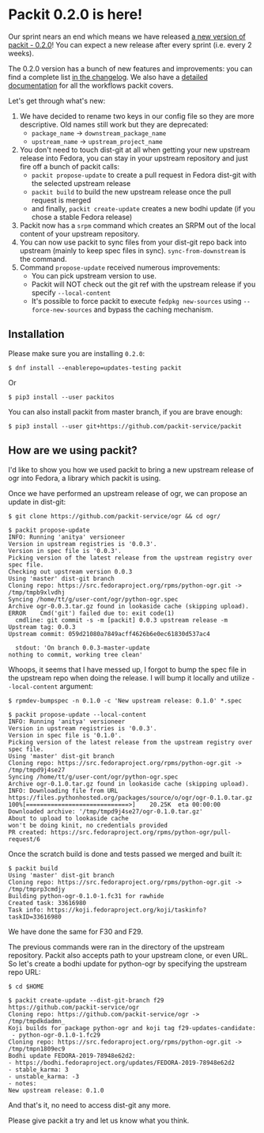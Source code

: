 # Packit 0.2.0 is here!

Our sprint nears an end which means we have released [a new version of packit -
0.2.0](https://github.com/packit-service/packit/releases/tag/0.2.0)! You can
expect a new release after every sprint (i.e. every 2 weeks).

The 0.2.0 version has a bunch of new features and improvements: you can find
a complete list [in the
changelog](https://github.com/packit-service/packit/blob/master/CHANGELOG.md#020).
We also have a [detailed
documentation](https://github.com/packit-service/packit#workflows-covered-by-packit)
for all the workflows packit covers.

Let's get through what's new:

1. We have decided to rename two keys in our config file so they are more
   descriptive. Old names still work but they are deprecated:
    * `package_name` → `downstream_package_name`
    * `upstream_name` → `upstream_project_name`
2. You don't need to touch dist-git at all when getting your new upstream
   release into Fedora, you can stay in your upstream repository and just fire
   off a bunch of packit calls:
    * `packit propose-update` to create a pull request in Fedora dist-git with
      the selected upstream release
    * `packit build` to build the new upstream release once the pull request is
      merged
    * and finally, `packit create-update` creates a new bodhi update (if you
      chose a stable Fedora release)
3. Packit now has a `srpm` command which creates an SRPM out of the local
   content of your upstream repository.
4. You can now use packit to sync files from your dist-git repo back into
   upstream (mainly to keep spec files in sync). `sync-from-downstream` is the
   command.
5. Command `propose-update` received numerous improvements:
    * You can pick upstream version to use.
    * Packit will NOT check out the git ref with the upstream release if you
      specify `--local-content`
    * It's possible to force packit to execute `fedpkg new-sources` using
      `--force-new-sources` and bypass the caching mechanism.


## Installation

Please make sure you are installing `0.2.0`:
```
$ dnf install --enablerepo=updates-testing packit
```

Or

```
$ pip3 install --user packitos
```

You can also install packit from master branch, if you are brave enough:

```
$ pip3 install --user git+https://github.com/packit-service/packit
```


## How are we using packit?

I'd like to show you how we used packit to bring a new upstream
release of ogr into Fedora, a library which packit is using.

Once we have performed an upstream release of ogr, we can propose an update in
dist-git:
```
$ git clone https://github.com/packit-service/ogr && cd ogr/

$ packit propose-update
INFO: Running 'anitya' versioneer
Version in upstream registries is '0.0.3'.
Version in spec file is '0.0.3'.
Picking version of the latest release from the upstream registry over spec file.
Checking out upstream version 0.0.3
Using 'master' dist-git branch
Cloning repo: https://src.fedoraproject.org/rpms/python-ogr.git -> /tmp/tmpb9xlvdhj
Syncing /home/tt/g/user-cont/ogr/python-ogr.spec
Archive ogr-0.0.3.tar.gz found in lookaside cache (skipping upload).
ERROR    Cmd('git') failed due to: exit code(1)
  cmdline: git commit -s -m [packit] 0.0.3 upstream release -m Upstream tag: 0.0.3
Upstream commit: 059d21080a7849acff4626b6e0ec61830d537ac4

  stdout: 'On branch 0.0.3-master-update
nothing to commit, working tree clean'
```

Whoops, it seems that I have messed up, I forgot to bump the spec file in the
upstream repo when doing the release. I will bump it locally and utilize
`--local-content` argument:
```
$ rpmdev-bumpspec -n 0.1.0 -c 'New upstream release: 0.1.0' *.spec

$ packit propose-update --local-content
INFO: Running 'anitya' versioneer
Version in upstream registries is '0.0.3'.
Version in spec file is '0.1.0'.
Picking version of the latest release from the upstream registry over spec file.
Using 'master' dist-git branch
Cloning repo: https://src.fedoraproject.org/rpms/python-ogr.git -> /tmp/tmpd9j4se27
Syncing /home/tt/g/user-cont/ogr/python-ogr.spec
Archive ogr-0.1.0.tar.gz found in lookaside cache (skipping upload).
INFO: Downloading file from URL https://files.pythonhosted.org/packages/source/o/ogr/ogr-0.1.0.tar.gz
100%[=============================>]    20.25K  eta 00:00:00
Downloaded archive: '/tmp/tmpd9j4se27/ogr-0.1.0.tar.gz'
About to upload to lookaside cache
won't be doing kinit, no credentials provided
PR created: https://src.fedoraproject.org/rpms/python-ogr/pull-request/6
```

Once the scratch build is done and tests passed we merged and built it:
```
$ packit build
Using 'master' dist-git branch
Cloning repo: https://src.fedoraproject.org/rpms/python-ogr.git -> /tmp/tmprp3cmdjy
Building python-ogr-0.1.0-1.fc31 for rawhide
Created task: 33616980
Task info: https://koji.fedoraproject.org/koji/taskinfo?taskID=33616980
```

We have done the same for F30 and F29.

The previous commands were ran in the directory of the upstream repository. Packit also accepts path to your upstream clone, or even URL. So let's create a bodhi update for python-ogr by specifying the upstream repo URL:
```
$ cd $HOME

$ packit create-update --dist-git-branch f29 https://github.com/packit-service/ogr
Cloning repo: https://github.com/packit-service/ogr -> /tmp/tmpdkdadmn_
Koji builds for package python-ogr and koji tag f29-updates-candidate:
 - python-ogr-0.1.0-1.fc29
Cloning repo: https://src.fedoraproject.org/rpms/python-ogr.git -> /tmp/tmpn1809ec9
Bodhi update FEDORA-2019-78948e62d2:
- https://bodhi.fedoraproject.org/updates/FEDORA-2019-78948e62d2
- stable_karma: 3
- unstable_karma: -3
- notes:
New upstream release: 0.1.0
```

And that's it, no need to access dist-git any more.

Please give packit a try and let us know what you think.

